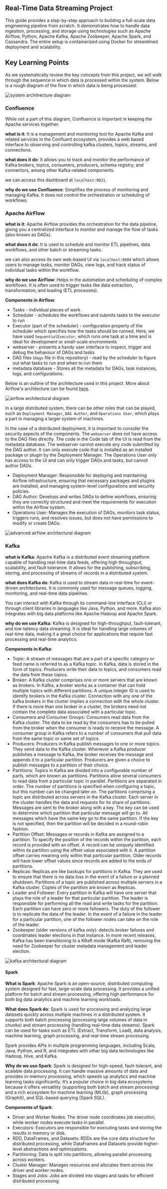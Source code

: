 ## Real-Time Data Streaming Project 

This guide provides a step-by-step approach to building a full-scale data engineering pipeline from scratch. It demonstrates how to handle data ingestion, processing, and storage using technologies such as Apache Airflow, Python, Apache Kafka, Apache Zookeeper, Apache Spark, and Cassandra. The entire setup is containerized using Docker for streamlined deployment and scalability.

## Key Learning Points 
As we systematically review the key concepts from this project, we will walk through the sequence in which data is processed within the system. Below is a rough diagram of the flow in which data is being processed: 

![system architrecture diagram](./system_architecture_diagram.png)

### Confluence

While not a part of this diagram, Confluence is important in keeping the Apache services together. 

**what is it**: It is a management and monitoring tool for Apache Kafka and related services in the Confluent ecosystem, provides a web based interface to observing and controlling kafka clusters, topics, streams, and connections. 

**what does it do**: It allows you to track and monitor the performance of Kafka brokers, topics, consumers, producers, schema registry, and connectors, among other Kafka-related components.

we can access this dashboard at `localhost:9021`.

**why do we use Confluence**: Simplifies the process of monitoring and managing Kafka. It does not control the orchestration or scheduling of workflows.

### Apache AirFlow

**what is it**: Apache Airflow provides the orchestration for the data pipeline, giving you a centralized interface to monitor and manage the flow of tasks (also known as DAGs). 

**what does it do**: It is used to schedule and monitor ETL pipelines, data workflows, and other batch or streaming tasks.

we can also access its own web-based UI via `localhost:8080` which allows users to manage tasks, monitor DAGs, view logs, and track status of individual tasks within the workflow. 

**why do we use AirFlow**: Helps in the automation and scheduling of complex workflows. It is often used to trigger tasks like data extraction, transformation, and loading (ETL processes).

**Components in Airflow**: 
* Tasks - individual pieces of work 
* Scheduler - schedules the workflows and submits tasks to the executor to run 
* Executor (part of the scheduler) - configuration property of the scheduler which specifies how the tasks should be runned. Here, we have used `SequentialExecutor`, which runs one task at a time and is ideal for development or small-scale environments
* webserver - presents a handy user interface to inspect, trigger and debug the behaviour of DAGs and tasks
* DAG files (`dags` file in this repository) - read by the scheduler to figure out what tasks to run and when to run them
* metadata database - Stores all the metadata for DAGs, task instances, logs, and configurations.

Below is an outline of the architecture used in this project. More about Airflow's architecture can be found [here](https://airflow.apache.org/docs/apache-airflow/stable/core-concepts/overview.html). 

![airflow architectural diagram](./architecture_diagram_airflow.png)

In a large distributed system, there can be other roles that can be played, such as `Deployment Manager`, `DAG Author`, and `Operations User`, which plays a part in managing a larger system of machines. 

In the case of a distributed deployment, it is important to consider the security aspects of the components. The `webserver` does not have access to the DAG files directly. The code in the Code tab of the UI is read from the metadata database. The webserver cannot execute any code submitted by the DAG author. It can only execute code that is installed as an installed package or plugin by the Deployment Manager. The Operations User only has access to the UI and can only trigger DAGs and tasks, but cannot author DAGs.

* Deployment Manager: Responsible for deploying and maintaining Airflow infrastructure, ensuring that necessary packages and plugins are installed, and managing system-level configurations and security policies.
* DAG Author: Develops and writes DAGs to define workflows, ensuring they are correctly structured and meet the requirements for execution within the Airflow system.
* Operations User: Manages the execution of DAGs, monitors task status, triggers runs, and resolves issues, but does not have permissions to modify or create DAGs.

![advanced airflow architectural diagram](./advanced_architecture_diagram_airflow.png)

### Kafka

**what is Kafka**: Apache Kafka is a distributed event streaming platform capable of handling real-time data feeds, offering high throughput, scalability, and fault tolerance. It allows for the publishing, subscribing, storing, and processing of streams of records in a distributed system.

**what does Kafka do**: Kafka is used to stream data in real-time for event-driven architectures. It is commonly used for message queues, logging, monitoring, and real-time data pipelines.

You can interact with Kafka through its command-line interface (CLI) or through client libraries in languages like Java, Python, and more. Kafka also integrates with big data platforms like Apache Hadoop and Apache Spark.

**why do we use Kafka**: Kafka is designed for high-throughput, fault-tolerant, and low-latency data streaming. It is ideal for handling large volumes of real-time data, making it a great choice for applications that require fast processing and real-time analytics.

**Components in Kafka**: 
* Topic: A stream of messages that are a part of a specific category or feed name is referred to as a Kafka topic. In Kafka, data is stored in the form of topics. Producers write their data to topics, and consumers read the data from these topics.
* Broker: A Kafka cluster comprises one or more servers that are known as brokers. In Kafka, a broker works as a container that can hold multiple topics with different partitions. A unique integer ID is used to identify brokers in the Kafka cluster. Connection with any one of the kafka brokers in the cluster implies a connection with the whole cluster. If there is more than one broker in a cluster, the brokers need not contain the complete data associated with a particular topic.
* Consumers and Consumer Groups: Consumers read data from the Kafka cluster. The data to be read by the consumers has to be pulled from the broker when the consumer is ready to receive the message. A consumer group in Kafka refers to a number of consumers that pull data from the same topic or same set of topics.
* Producers: Producers in Kafka publish messages to one or more topics. They send data to the Kafka cluster. Whenever a Kafka producer publishes a message to Kafka, the broker receives the message and appends it to a particular partition. Producers are given a choice to publish messages to a partition of their choice.
* Partitions: Topics in Kafka are divided into a configurable number of parts, which are known as partitions. Partitions allow several consumers to read data from a particular topic in parallel. Partitions are separated in order. The number of partitions is specified when configuring a topic, but this number can be changed later on. The partitions comprising a topic are distributed across servers in the Kafka cluster. Each server in the cluster handles the data and requests for its share of partitions. Messages are sent to the broker along with a key. The key can be used to determine which partition that particular message will go to. All messages which have the same key go to the same partition. If the key is not specified, then the partition will be decided in a round-robin fashion.
* Partition Offset: Messages or records in Kafka are assigned to a partition. To specify the position of the records within the partition, each record is provided with an offset. A record can be uniquely identified within its partition using the offset value associated with it. A partition offset carries meaning only within that particular partition. Older records will have lower offset values since records are added to the ends of partitions.
* Replicas: Replicas are like backups for partitions in Kafka. They are used to ensure that there is no data loss in the event of a failure or a planned shutdown. Partitions of a topic are published across multiple servers in a Kafka cluster. Copies of the partition are known as Replicas.
* Leader and Follower: Every partition in Kafka will have one server that plays the role of a leader for that particular partition. The leader is responsible for performing all the read and write tasks for the partition. Each partition can have zero or more followers. The duty of the follower is to replicate the data of the leader. In the event of a failure in the leader for a particular partition, one of the follower nodes can take on the role of the leader.
* Zookeeper (older versions of kafka only): detects broker failures and coordinates leader elections in that instance. In more recent releases, Kafka has been transitioning to a KRaft mode (Kafka Raft), removing the need for Zookeeper for cluster metadata management and leader election.

![kafka architectural diagram](architecture_diagram_kafka.png)

#### Spark 
**What is Spark**: Apache Spark is an open-source, distributed computing system designed for fast, large-scale data processing. It provides a unified platform for batch and stream processing, offering high performance for both big data analytics and machine learning workloads.

**What does Spark do**: Spark is used for processing and analyzing large datasets quickly across multiple machines in a distributed system. It supports both batch processing (processing large volumes of data in chunks) and stream processing (handling real-time data streams). Spark can be used for tasks such as ETL (Extract, Transform, Load), data analysis, machine learning, graph processing, and real-time stream processing.

Spark provides APIs in multiple programming languages, including Scala, Java, Python, and R, and integrates with other big data technologies like Hadoop, Hive, and Kafka.

**Why do we use Spark**: Spark is designed for high-speed, fault-tolerant, and scalable data processing. It can handle massive amounts of data and provides in-memory processing, which speeds up analytics and machine learning tasks significantly. It’s a popular choice in big data ecosystems because it offers versatility (supporting both batch and stream processing) and a rich ecosystem for machine learning (MLlib), graph processing (GraphX), and SQL-based querying (Spark SQL).

**Components of Spark**: 
* Driver and Worker Nodes: The driver node coordinates job execution, while worker nodes execute tasks in parallel.
* Executors: Executors are responsible for executing tasks and storing the results in memory or disk.
* RDD, DataFrames, and Datasets: RDDs are the core data structure for distributed processing, while DataFrames and Datasets provide higher-level abstractions and optimizations.
* Partitioning: Data is split into partitions, allowing parallel processing across workers.
* Cluster Manager: Manages resources and allocates them across the driver and worker nodes.
* Stages and Jobs: Jobs are divided into stages and tasks for efficient distributed processing.
